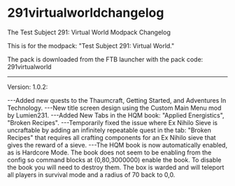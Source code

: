 # 291virtualworldchangelog
The Test Subject 291: Virtual World Modpack Changelog

This is for the modpack: "Test Subject 291: Virtual World."

The pack is downloaded from the FTB launcher with the pack code: 291virtualworld

-------------------------------------------------------------------------------------------------------------------

Version: 1.0.2:

  ---Added new quests to the Thaumcraft, Getting Started, and Adventures In Technology.
  ---New title screen design using the Custom Main Menu mod by Lumien231.
  ---Added New Tabs in the HQM book: "Applied Energistics", "Broken Recipes".
  ---Temporarily fixed the issue where Ex Nihilo Sieve is uncraftable by adding an infinitely repeatable quest in the tab: "Broken Recipes" that requires all crafting components for an Ex Nihilo sieve that gives the reward of a sieve.
  ---The HQM book is now automatically enabled, as is Hardcore Mode. The book does not seem to be enabling from the config so            command blocks at (0,80,3000000) enable the book. To disable the book you will need to destroy them. The box is warded and will teleport all players in survival mode and a radius of 70 back to 0,0.
